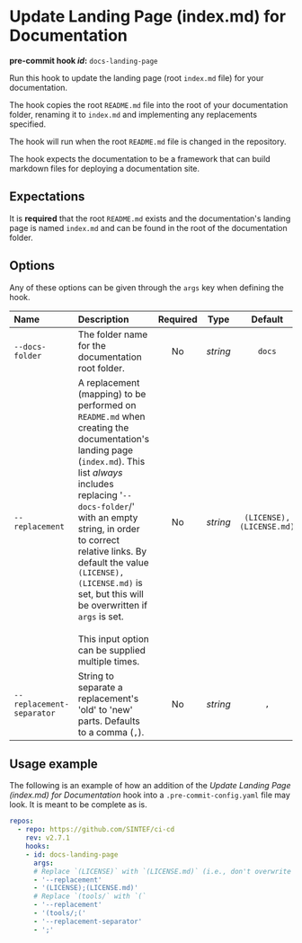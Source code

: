 # Update Landing Page (index.md) for Documentation

**pre-commit hook _id_:** `docs-landing-page`

Run this hook to update the landing page (root `index.md` file) for your documentation.

The hook copies the root `README.md` file into the root of your documentation folder, renaming it to `index.md` and implementing any replacements specified.

The hook will run when the root `README.md` file is changed in the repository.

The hook expects the documentation to be a framework that can build markdown files for deploying a documentation site.

## Expectations

It is **required** that the root `README.md` exists and the documentation's landing page is named `index.md` and can be found in the root of the documentation folder.

## Options

Any of these options can be given through the `args` key when defining the hook.

| **Name** | **Description** | **Required** | **Type** | **Default** |
|:--- |:--- |:---:|:---:|:---:|
| `--docs-folder` | The folder name for the documentation root folder. | No | _string_ | `docs` |
| `--replacement` | A replacement (mapping) to be performed on `README.md` when creating the documentation's landing page (`index.md`). This list _always_ includes replacing '`--docs-folder`/' with an empty string, in order to correct relative links. By default the value `(LICENSE),(LICENSE.md)` is set, but this will be overwritten if `args` is set.</br></br>This input option can be supplied multiple times. | No | _string_ | `(LICENSE),(LICENSE.md)` |
| `--replacement-separator` | String to separate a replacement's 'old' to 'new' parts. Defaults to a comma (`,`). | No | _string_ | `,` |

## Usage example

The following is an example of how an addition of the _Update Landing Page (index.md) for Documentation_ hook into a `.pre-commit-config.yaml` file may look.
It is meant to be complete as is.

```yaml
repos:
  - repo: https://github.com/SINTEF/ci-cd
    rev: v2.7.1
    hooks:
    - id: docs-landing-page
      args:
      # Replace `(LICENSE)` with `(LICENSE.md)` (i.e., don't overwrite the default)
      - '--replacement'
      - '(LICENSE);(LICENSE.md)'
      # Replace `(tools/` with `(`
      - '--replacement'
      - '(tools/;('
      - '--replacement-separator'
      - ';'
```
